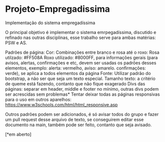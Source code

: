 # Projeto-Empregadissima
Implementação do sistema empregadíssima

O principal objetivo é implementar o sistema emrpegadíssima, discutido e refinado nas outras disciplinas, esse trabalho serve para ambas matérias: PSW e AS.

Padrões de página:
Cor: Combinações entre branco e rosa até o roxo: Rosa utilzado: #FF508A Roxo utilizado: #8000FF, para informações gerais (para avisos, alertas, confirmações e etc, devem ser
usadas os padrões desses elementos, exemplo: alerta: vermelho, aviso: amarelo. confirmações: verde), se aplica a todos elementos da página
Fonte: Utilizar padrão do bootstrap, a não ser que seja um texto especial.
Tamanho texto: a critério de queme está fazendo, contanto que não fique exagerado
Divs das páginas: separar em header, middle e footer no mínimo, outras divs podem ser acrescidas sem problemas*
Tentar deixar todas as páginas responsivas para o uso em outros aparelhos: https://www.w3schools.com/html/html_responsive.asp

Outros padrões podem ser adicionados, é só avisar todos do grupo e fazer um pull request desse arquivo de texto, se conseguirem editar esse documento na main, também pode ser
feito, contanto que seja avisado.

[*em aberto]
